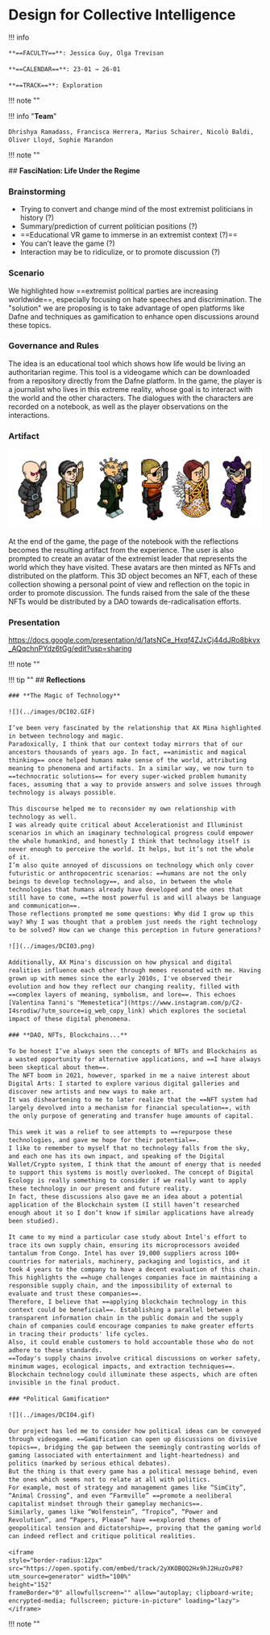 # Design for Collective Intelligence

!!! info 
    
    **==FACULTY==**: Jessica Guy, Olga Trevisan 

    **==CALENDAR==**: 23-01 → 26-01

    **==TRACK==**: Exploration

<div style="clear:both;"></div>

!!! note ""

!!! info "**Team**"

    Dhrishya Ramadass, Francisca Herrera, Marius Schairer, Nicolò Baldi, Oliver Lloyd, Sophie Marandon

!!! note ""

## **FasciNation: Life Under the Regime**

### **Brainstorming**

- Trying to convert and change mind of the most extremist politicians in history (?)
- Summary/prediction of current politician positions (?)
- ==Educational VR game to immerse in an extremist context (?)==
- You can’t leave the game (?)
- Interaction may be to ridiculize, or to promote discussion (?)

### **Scenario**

We highlighted how ==extremist political parties are increasing worldwide==, especially focusing on hate speeches and discrimination.
The "solution" we are proposing is to take advantage of open platforms like Dafne and techniques as gamification to enhance open discussions around these topics.

### **Governance and Rules**

The idea is an educational tool which shows how life would be living an authoritarian regime.
This tool is a videogame which can be  downloaded from a repository directly from the Dafne platform.
In the game, the player is a journalist who lives in this extreme reality, whose goal is to interact with the world and the other characters.
The dialogues with the characters are recorded on a notebook, as well as the player observations on the interactions.

### **Artifact**

![](../images/DCI_Fachigochi.png)

At the end of the game, the page of the notebook with the reflections becomes the resulting artifact from the experience.
The user is also prompted to create an avatar of the extremist leader that represents the world which they have visited. These avatars are then minted as NFTs and distributed on the platform.
This 3D object becomes an NFT, each of these collection showing a personal point of view and reflection on the topic in order to promote discussion.
The funds raised from the sale of the these NFTs would be distributed by a DAO towards de-radicalisation efforts.

### **Presentation**

https://docs.google.com/presentation/d/1atsNCe_Hxqf4ZJxCj44dJRo8bkvx_AQqchnPYdz6tGg/edit?usp=sharing

!!! note ""

!!! tip ""
    ## **Reflections**
    
    ### **The Magic of Technology**

    ![](../images/DCI02.GIF)

    I’ve been very fascinated by the relationship that AX Mina highlighted in between technology and magic. 
    Paradoxically, I think that our context today mirrors that of our ancestors thousands of years ago. In fact, ==animistic and magical thinking== once helped humans make sense of the world, attributing meaning to phenomena and artifacts. In a similar way, we now turn to ==technocratic solutions== for every super-wicked problem humanity faces, assuming that a way to provide answers and solve issues through technology is always possible.

    This discourse helped me to reconsider my own relationship with technology as well.
    I was already quite critical about Accelerationist and Illuminist scenarios in which an imaginary technological progress could empower the whole humankind, and honestly I think that technology itself is never enough to perceive the world. It helps, but it’s not the whole of it. 
    I’m also quite annoyed of discussions on technology which only cover futuristic or anthropocentric scenarios: ==humans are not the only beings to develop technology==, and also, in between the whole technologies that humans already have developed and the ones that still have to come, ==the most powerful is and will always be language and communication==.
    Those reflections prompted me some questions: Why did I grow up this way? Why I was thought that a problem just needs the right technology to be solved? How can we change this perception in future generations? 

    ![](../images/DCI03.png)

    Additionally, AX Mina's discussion on how physical and digital realities influence each other through memes resonated with me. Having grown up with memes since the early 2010s, I've observed their evolution and how they reflect our changing reality, filled with ==complex layers of meaning, symbolism, and lore==. This echoes [Valentina Tanni's "Memestetica"](https://www.instagram.com/p/C2-I4srodiw/?utm_source=ig_web_copy_link) which explores the societal impact of these digital phenomena.

    ### **DAO, NFTs, Blockchains...**

    To be honest I’ve always seen the concepts of NFTs and Blockchains as a wasted opportunity for alternative applications, and ==I have always been skeptical about them==. 
    The NFT boom in 2021, however, sparked in me a naive interest about Digital Arts: I started to explore various digital galleries and discover new artists and new ways to make art.
    It was disheartening to me to later realize that the ==NFT system had largely devolved into a mechanism for financial speculation==, with the only purpose of generating and transfer huge amounts of capital.

    This week it was a relief to see attempts to ==repurpose these technologies, and gave me hope for their potential==.
    I like to remember to myself that no technology falls from the sky, and each one has its own impact, and speaking of the Digital Wallet/Crypto system, I think that the amount of energy that is needed to support this systems is mostly overlooked. The concept of Digital Ecology is really something to consider if we really want to apply these technology in our present and future reality.
    In fact, these discussions also gave me an idea about a potential application of the Blockchain system (I still haven’t researched enough about it so I don’t know if similar applications have already been studied).

    It came to my mind a particular case study about Intel's effort to trace its own supply chain, ensuring its microprocessors avoided tantalum from Congo. Intel has over 19,000 suppliers across 100+ countries for materials, machinery, packaging and logistics, and it took 4 years to the company to have a decent evaluation of this chain. 
    This highlights the ==huge challenges companies face in maintaining a responsible supply chain, and the impossibility of external to evaluate and trust these companies==. 
    Therefore, I believe that ==applying blockchain technology in this context could be beneficial==. Establishing a parallel between a transparent information chain in the public domain and the supply chain of companies could encourage companies to make greater efforts in tracing their products' life cycles. 
    Also, it could enable customers to hold accountable those who do not adhere to these standards. 
    ==Today's supply chains involve critical discussions on worker safety, minimum wages, ecological impacts, and extraction techniques==. Blockchain technology could illuminate these aspects, which are often invisible in the final product.

    ### *Political Gamification*

    ![](../images/DCI04.gif)

    Our project has led me to consider how political ideas can be conveyed through videogame. ==Gamification can open up discussions on divisive topics==, bridging the gap between the seemingly contrasting worlds of gaming (associated with entertainment and light-heartedness) and politics (marked by serious ethical debates). 
    But the thing is that every game has a political message behind, even the ones which seems not to relate at all with politics. 
    For example, most of strategy and management games like “SimCity”, “Animal Crossing”, and even “Farmville” ==promote a neoliberal capitalist mindset through their gameplay mechanics==. 
    Similarly, games like “Wolfenstein”, “Tropico”, “Power and Revolution”, and “Papers, Please” have ==explored themes of geopolitical tension and dictatorship==, proving that the gaming world can indeed reflect and critique political realities.

    <iframe 
    style="border-radius:12px" 
    src="https://open.spotify.com/embed/track/2yXKOBQQ2Hx9hJ2HuzOxP8?utm_source=generator" width="100%" 
    height="152" 
    frameBorder="0" allowfullscreen="" allow="autoplay; clipboard-write; encrypted-media; fullscreen; picture-in-picture" loading="lazy">
    </iframe>

!!! note ""